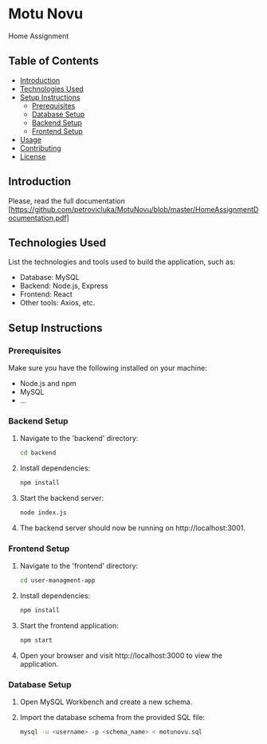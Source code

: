 # Motu Novu

Home Assignment

## Table of Contents
- [Introduction](#introduction)
- [Technologies Used](#technologies-used)
- [Setup Instructions](#setup-instructions)
  - [Prerequisites](#prerequisites)
  - [Database Setup](#database-setup)
  - [Backend Setup](#backend-setup)
  - [Frontend Setup](#frontend-setup)
- [Usage](#usage)
- [Contributing](#contributing)
- [License](#license)

## Introduction

Please, read the full documentation [https://github.com/petrovicluka/MotuNovu/blob/master/HomeAssignmentDocumentation.pdf]

## Technologies Used

List the technologies and tools used to build the application, such as:

- Database: MySQL
- Backend: Node.js, Express
- Frontend: React
- Other tools: Axios, etc.

## Setup Instructions

### Prerequisites

Make sure you have the following installed on your machine:

- Node.js and npm
- MySQL
- ...


### Backend Setup

1. Navigate to the 'backend' directory:
   ```bash
   cd backend
   ```
2. Install dependencies:
   ```bash
   npm install
   ```
4. Start the backend server:
   ```bash
   node index.js
   ```
5. The backend server should now be running on http://localhost:3001.
   

### Frontend Setup

1. Navigate to the 'frontend' directory:
   ```bash
   cd user-managment-app
   ```
2. Install dependencies:
   ```bash
   npm install
   ```

4. Start the frontend application:
   ```bash
   npm start
   ```
5. Open your browser and visit http://localhost:3000 to view the application.




### Database Setup

1. Open MySQL Workbench and create a new schema.

2. Import the database schema from the provided SQL file:
   ```bash
   mysql -u <username> -p <schema_name> < motunovu.sql

